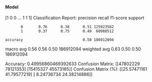 #### Model
[1 0 0 ... 1 1 1]
Classification Report:
              precision    recall  f1-score   support

           0       0.76      0.38      0.51 125923582
           1       0.37      0.75      0.49  60988512

    accuracy                           0.50 186912094
   macro avg       0.56      0.56      0.50 186912094
weighted avg       0.63      0.50      0.50 186912094

Accuracy: 0.49956860469392633
Confusion Matrix:
[[47802229 78121353]
 [15415327 45573185]]
Confusion Matrix (%):
[[25.57471161 41.79577219]
 [ 8.24736734 24.38214886]]
